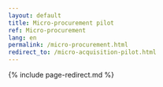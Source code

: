 ```yaml
---
layout: default
title: Micro-procurement pilot
ref: Micro-procurement
lang: en
permalink: /micro-procurement.html
redirect_to: /micro-acquisition-pilot.html
---
```

<!--markdownlint-disable MD022-->
{% include page-redirect.md %}
